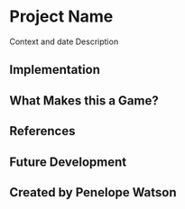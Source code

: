 # Project Name
Context and date
Description

## Implementation

## What Makes this a Game?

## References

## Future Development

## Created by Penelope Watson

